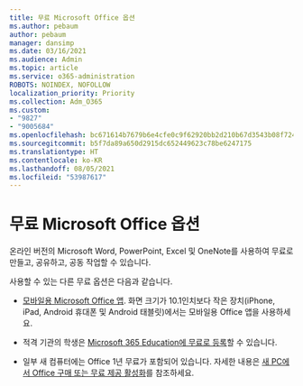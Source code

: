 ```yaml
---
title: 무료 Microsoft Office 옵션
ms.author: pebaum
author: pebaum
manager: dansimp
ms.date: 03/16/2021
ms.audience: Admin
ms.topic: article
ms.service: o365-administration
ROBOTS: NOINDEX, NOFOLLOW
localization_priority: Priority
ms.collection: Adm_O365
ms.custom:
- "9827"
- "9005684"
ms.openlocfilehash: bc671614b7679b6e4cfe0c9f62920bb2d210b67d3543b08f7248d887802ec996
ms.sourcegitcommit: b5f7da89a650d2915dc652449623c78be6247175
ms.translationtype: HT
ms.contentlocale: ko-KR
ms.lasthandoff: 08/05/2021
ms.locfileid: "53987617"
---
```

# <a name="free-microsoft-office-options"></a>무료 Microsoft Office 옵션

온라인 버전의 Microsoft Word, PowerPoint, Excel 및 OneNote를 사용하여 무료로 만들고, 공유하고, 공동 작업할 수 있습니다.

사용할 수 있는 다른 무료 옵션은 다음과 같습니다.

- [모바일용 Microsoft Office 앱](https://products.office.com/mobile/office?wt.mc_id=Cons_Office_Chatbot). 화면 크기가 10.1인치보다 작은 장치(iPhone, iPad, Android 휴대폰 및 Android 태블릿)에서는 모바일용 Office 앱을 사용하세요.

- 적격 기관의 학생은 [Microsoft 365 Education에 무료로 등록](https://www.microsoft.com/education/products/office?wt.mc_id=Cons_Office_Chatbot)할 수 있습니다.

- 일부 새 컴퓨터에는 Office 1년 무료가 포함되어 있습니다. 자세한 내용은 [새 PC에서 Office 구매 또는 무료 제공 활성화](https://support.office.com/article/89881633-0b26-4ca8-816b-93f347bd92c0?wt.mc_id=Cons_Office_Chatbot)를 참조하세요.